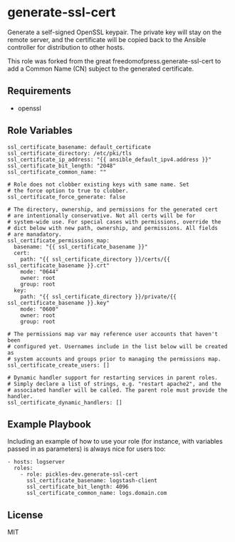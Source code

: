 generate-ssl-cert
=================

Generate a self-signed OpenSSL keypair. The private key will stay on the
remote server, and the certificate will be copied back to the Ansible controller
for distribution to other hosts.

This role was forked from the great freedomofpress.generate-ssl-cert to add a Common Name (CN) subject
to the generated certificate.

Requirements
------------

* openssl

Role Variables
--------------

```
ssl_certificate_basename: default_certificate
ssl_certificate_directory: /etc/pki/tls
ssl_certificate_ip_address: "{{ ansible_default_ipv4.address }}"
ssl_certificate_bit_length: "2048"
ssl_certificate_common_name: ""

# Role does not clobber existing keys with same name. Set
# the force option to true to clobber.
ssl_certificate_force_generate: false

# The directory, ownership, and permissions for the generated cert
# are intentionally conservative. Not all certs will be for
# system-wide use. For special cases with permissions, override the
# dict below with new path, ownership, and permissions. All fields
# are manadatory.
ssl_certificate_permissions_map:
  basename: "{{ ssl_certificate_basename }}"
  cert:
    path: "{{ ssl_certificate_directory }}/certs/{{ ssl_certificate_basename }}.crt"
    mode: "0644"
    owner: root
    group: root
  key:
    path: "{{ ssl_certificate_directory }}/private/{{ ssl_certificate_basename }}.key"
    mode: "0600"
    owner: root
    group: root

# The permissions map var may reference user accounts that haven't been
# configured yet. Usernames include in the list below will be created as
# system accounts and groups prior to managing the permissions map.
ssl_certificate_create_users: []

# Dynamic handler support for restarting services in parent roles.
# Simply declare a list of strings, e.g. "restart apache2", and the
# associated handler will be called. The parent role must provide the handler.
ssl_certificate_dynamic_handlers: []
```

Example Playbook
----------------

Including an example of how to use your role (for instance, with variables passed in as parameters) is always nice for users too:

```
- hosts: logserver
  roles:
    - role: pickles-dev.generate-ssl-cert
      ssl_certificate_basename: logstash-client
      ssl_certificate_bit_length: 4096
      ssl_certificate_common_name: logs.domain.com
```

License
-------

MIT
